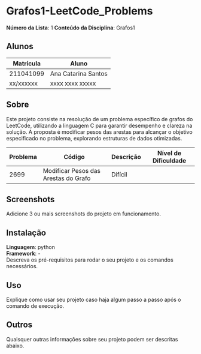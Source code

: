 # Grafos1-LeetCode_Problems

**Número da Lista**: 1
**Conteúdo da Disciplina**: Grafos1

## Alunos
|Matrícula | Aluno |
| -- | -- |
| 211041099  |  Ana Catarina Santos |
| xx/xxxxxx  |  xxxx xxxx xxxxx |

## Sobre 

Este projeto consiste na resolução de um problema específico de grafos do LeetCode, utilizando a linguagem C para garantir desempenho e clareza na solução. A proposta é modificar pesos das arestas para alcançar o objetivo especificado no problema, explorando estruturas de dados otimizadas.

| Problema | Código | Descrição                    | Nível de Dificuldade |
|----------|--------|------------------------------|-----------------------|
| 2699     | Modificar Pesos das Arestas do Grafo | Difícil                |


## Screenshots
Adicione 3 ou mais screenshots do projeto em funcionamento.

## Instalação 
**Linguagem**: python<br>
**Framework**: - <br>
Descreva os pré-requisitos para rodar o seu projeto e os comandos necessários.

## Uso 
Explique como usar seu projeto caso haja algum passo a passo após o comando de execução.

## Outros 
Quaisquer outras informações sobre seu projeto podem ser descritas abaixo.




